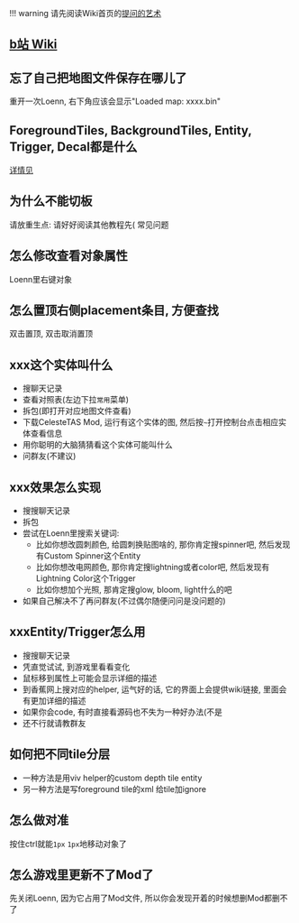 !!! warning
    请先阅读Wiki首页的[提问的艺术](../../index.md)

## [b站 Wiki](https://wiki.biligame.com/celeste/Loenn#%E5%B8%B8%E8%A7%81%E9%97%AE%E9%A2%98)

## 忘了自己把地图文件保存在哪儿了

重开一次Loenn, 右下角应该会显示"Loaded map: xxxx.bin"

## ForegroundTiles, BackgroundTiles, Entity, Trigger, Decal都是什么

[详情见](loenn_basis.md)

## 为什么不能切板

请放重生点: 请好好阅读其他教程先(
常见问题
## 怎么修改查看对象属性

Loenn里右键对象

## 怎么置顶右侧placement条目, 方便查找

双击置顶, 双击取消置顶

## xxx这个实体叫什么

* 搜聊天记录
* 查看对照表(左边下拉`常用`菜单)
* 拆包(即打开对应地图文件查看)
* 下载CelesteTAS Mod, 运行有这个实体的图, 然后按`~`打开控制台点击相应实体查看信息
* 用你聪明的大脑猜猜看这个实体可能叫什么
* 问群友(不建议)

## xxx效果怎么实现

* 搜搜聊天记录
* 拆包
* 尝试在Loenn里搜索关键词:
    * 比如你想改圆刺颜色, 给圆刺换贴图啥的, 那你肯定搜spinner吧, 然后发现有Custom Spinner这个Entity
    * 比如你想改电网颜色, 那你肯定搜lightning或者color吧, 然后发现有Lightning Color这个Trigger
    * 比如你想加个光照, 那肯定搜glow, bloom, light什么的吧
* 如果自己解决不了再问群友(不过偶尔随便问问是没问题的)

## xxxEntity/Trigger怎么用

* 搜搜聊天记录
* 凭直觉试试, 到游戏里看看变化
* 鼠标移到属性上可能会显示详细的描述
* 到香蕉网上搜对应的helper, 运气好的话, 它的界面上会提供wiki链接, 里面会有更加详细的描述
* 如果你会code, 有时直接看源码也不失为一种好办法(不是
* 还不行就请教群友

## 如何把不同tile分层

* 一种方法是用viv helper的custom depth tile entity
* 另一种方法是写foreground tile的xml 给tile加ignore

## 怎么做对准

按住ctrl就能`1px` `1px`地移动对象了

## 怎么游戏里更新不了Mod了
先关闭Loenn, 因为它占用了Mod文件, 所以你会发现开着的时候想删Mod都删不了
